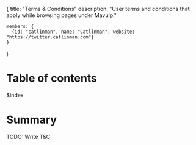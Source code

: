 {
	title: "Terms & Conditions"
	description: "User terms and conditions that apply while browsing pages under Mavulp."

	members: {
	  {id: "catlinman", name: "Catlinman", website: "https://twitter.catlinman.com"}
	}
}

# Table of contents #

$index

# Summary #

TODO: Write T&C
